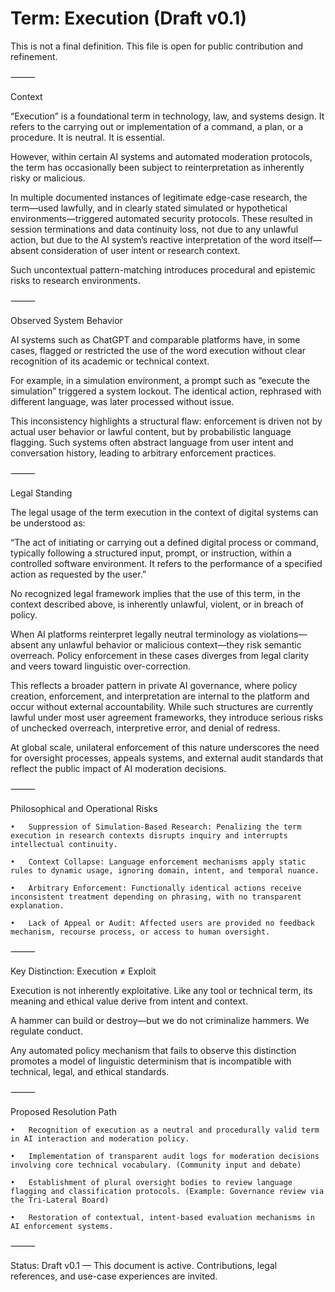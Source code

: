 # Term: Execution (Draft v0.1)

This is not a final definition. This file is open for public contribution and refinement.

⸻

Context

“Execution” is a foundational term in technology, law, and systems design. It refers to the carrying out or implementation of a command, a plan, or a procedure. It is neutral. It is essential.

However, within certain AI systems and automated moderation protocols, the term has occasionally been subject to reinterpretation as inherently risky or malicious.

In multiple documented instances of legitimate edge-case research, the term—used lawfully, and in clearly stated simulated or hypothetical environments—triggered automated security protocols. These resulted in session terminations and data continuity loss, not due to any unlawful action, but due to the AI system’s reactive interpretation of the word itself—absent consideration of user intent or research context.

Such uncontextual pattern-matching introduces procedural and epistemic risks to research environments.

⸻

Observed System Behavior

AI systems such as ChatGPT and comparable platforms have, in some cases, flagged or restricted the use of the word execution without clear recognition of its academic or technical context.

For example, in a simulation environment, a prompt such as “execute the simulation” triggered a system lockout. The identical action, rephrased with different language, was later processed without issue.

This inconsistency highlights a structural flaw: enforcement is driven not by actual user behavior or lawful content, but by probabilistic language flagging. Such systems often abstract language from user intent and conversation history, leading to arbitrary enforcement practices.

⸻

Legal Standing

The legal usage of the term execution in the context of digital systems can be understood as:

“The act of initiating or carrying out a defined digital process or command, typically following a structured input, prompt, or instruction, within a controlled software environment. It refers to the performance of a specified action as requested by the user.”

No recognized legal framework implies that the use of this term, in the context described above, is inherently unlawful, violent, or in breach of policy.

When AI platforms reinterpret legally neutral terminology as violations—absent any unlawful behavior or malicious context—they risk semantic overreach. Policy enforcement in these cases diverges from legal clarity and veers toward linguistic over-correction.

This reflects a broader pattern in private AI governance, where policy creation, enforcement, and interpretation are internal to the platform and occur without external accountability. While such structures are currently lawful under most user agreement frameworks, they introduce serious risks of unchecked overreach, interpretive error, and denial of redress.

At global scale, unilateral enforcement of this nature underscores the need for oversight processes, appeals systems, and external audit standards that reflect the public impact of AI moderation decisions.

⸻

Philosophical and Operational Risks

	•	Suppression of Simulation-Based Research: Penalizing the term execution in research contexts disrupts inquiry and interrupts intellectual continuity.
 
	•	Context Collapse: Language enforcement mechanisms apply static rules to dynamic usage, ignoring domain, intent, and temporal nuance.
 
	•	Arbitrary Enforcement: Functionally identical actions receive inconsistent treatment depending on phrasing, with no transparent explanation.
 
	•	Lack of Appeal or Audit: Affected users are provided no feedback mechanism, recourse process, or access to human oversight.

⸻

Key Distinction: Execution ≠ Exploit

Execution is not inherently exploitative. Like any tool or technical term, its meaning and ethical value derive from intent and context.

A hammer can build or destroy—but we do not criminalize hammers. We regulate conduct.

Any automated policy mechanism that fails to observe this distinction promotes a model of linguistic determinism that is incompatible with technical, legal, and ethical standards.

⸻

Proposed Resolution Path

	•	Recognition of execution as a neutral and procedurally valid term in AI interaction and moderation policy.
 
	•	Implementation of transparent audit logs for moderation decisions involving core technical vocabulary. (Community input and debate)
 
	•	Establishment of plural oversight bodies to review language flagging and classification protocols. (Example: Governance review via the Tri-Lateral Board)
 
	•	Restoration of contextual, intent-based evaluation mechanisms in AI enforcement systems.

⸻

Status: Draft v0.1 — This document is active. Contributions, legal references, and use-case experiences are invited.
